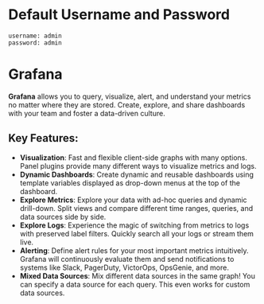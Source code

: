 # Default Username and Password
```
username: admin
password: admin
```

# Grafana
**Grafana** allows you to query, visualize, alert, and understand your metrics no matter where they are stored. Create, explore, and share dashboards with your team and foster a data-driven culture.

## Key Features:
- **Visualization**: Fast and flexible client-side graphs with many options. Panel plugins provide many different ways to visualize metrics and logs.
- **Dynamic Dashboards**: Create dynamic and reusable dashboards using template variables displayed as drop-down menus at the top of the dashboard.
- **Explore Metrics**: Explore your data with ad-hoc queries and dynamic drill-down. Split views and compare different time ranges, queries, and data sources side by side.
- **Explore Logs**: Experience the magic of switching from metrics to logs with preserved label filters. Quickly search all your logs or stream them live.
- **Alerting**: Define alert rules for your most important metrics intuitively. Grafana will continuously evaluate them and send notifications to systems like Slack, PagerDuty, VictorOps, OpsGenie, and more.
- **Mixed Data Sources**: Mix different data sources in the same graph! You can specify a data source for each query. This even works for custom data sources.